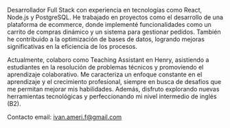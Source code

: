 Desarrollador Full Stack con experiencia en tecnologías como React, Node.js y PostgreSQL. He trabajado en proyectos como el desarrollo de una plataforma de ecommerce, donde implementé funcionalidades como un carrito de compras dinámico y un sistema para gestionar pedidos. También he contribuido a la optimización de bases de datos, logrando mejoras significativas en la eficiencia de los procesos.

Actualmente, colaboro como Teaching Assistant en Henry, asistiendo a estudiantes en la resolución de problemas técnicos y promoviendo el aprendizaje colaborativo. Me caracteriza un enfoque constante en el aprendizaje y el crecimiento profesional, siempre en busca de desafíos que me permitan mejorar mis habilidades. Además, disfruto explorando nuevas herramientas tecnológicas y perfeccionando mi nivel intermedio de inglés (B2).

Contacto
email: ivan.ameri.f@gmail.com
